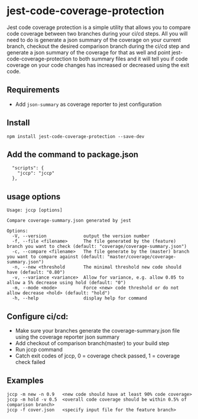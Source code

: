 # jest-code-coverage-protection
Jest code coverage protection is a simple utility that allows you to compare code coverage between two branches during your ci/cd steps. All you will need to do is generate a json summary of the coverage on your current branch, checkout the desired comparison branch during the ci/cd step and generate a json summary of the coverage for that as well and point jest-code-coverage-protection to both summary files and it will tell you if code coverage on your code changes has increased or decreased using the exit code.

## Requirements
- Add `json-summary` as coverage reporter to jest configuration

## Install
```
npm install jest-code-coverage-protection --save-dev
```

## Add the command to package.json
```
  "scripts": {
    "jccp": "jccp"
  },
```

## usage options
```
Usage: jccp [options]

Compare coverage-summary.json generated by jest

Options:
  -V, --version              output the version number
  -f, --file <filename>      The file generated by the (feature) branch you want to check (default: "coverage/coverage-summary.json")
  -c, --compare <filename>   The file generate by the (master) branch you want to compare against (default: "master/coverage/coverage-summary.json")
  -n, --new <threshold       The minimal threshold new code should have (default: "0.80")
  -v, --variance <variance>  Allow for variance, e.g. allow 0.05 to allow a 5% decrease using hold (default: "0")
  -m, --mode <mode>          Force <new> code threshold or do not allow decrease <hold> (default: "hold")
  -h, --help                 display help for command
```

## Configure ci/cd:
- Make sure your branches generate the coverage-summary.json file using the coverage reporter json summary
- Add checkout of comparison branch(master) to your build step
- Run jccp command
- Catch exit codes of jccp, 0 = coverage check passed, 1 = coverage check failed

## Examples
```
jccp -m new -n 0.9   <new code should have at least 90% code coverage>
jccp -m hold -v 0.5  <overall code coverage should be within 0.5% of comparison branch>
jccp -f cover.json   <specify input file for the feature branch>
```
